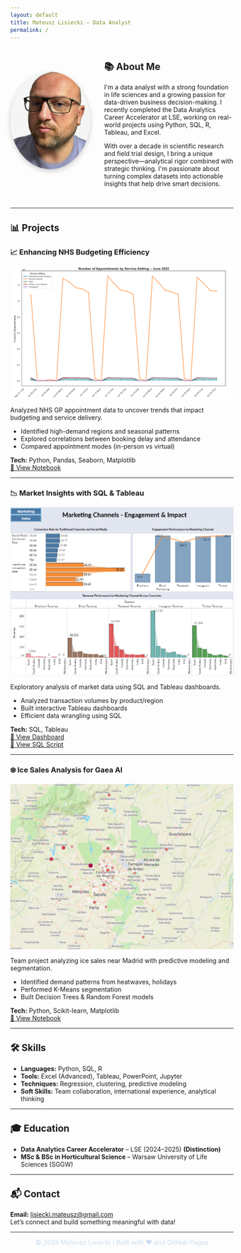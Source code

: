 ```yaml
---
layout: default
title: Mateusz Lisiecki – Data Analyst
permalink: /
---
```


<div style="display: flex; align-items: center; gap: 2rem; flex-wrap: nowrap; margin-bottom: 2rem;">

  <img src="My_picture.png" alt="Mateusz Lisiecki" style="width: 180px; height: 220px; border-radius: 50%; box-shadow: 0 4px 12px rgba(0,0,0,0.2);" />

  <div style="flex: 1; min-width: 260px;">
    <h2>📚 About Me</h2>
    <p>
      I'm a data analyst with a strong foundation in life sciences and a growing passion for data-driven business decision-making.
      I recently completed the Data Analytics Career Accelerator at LSE, working on real-world projects using Python, SQL, R, Tableau, and Excel.
    </p>
    <p>
      With over a decade in scientific research and field trial design, I bring a unique perspective—analytical rigor combined with strategic thinking.
      I'm passionate about turning complex datasets into actionable insights that help drive smart decisions.
    </p>
  </div>

</div>

---

## 📊 Projects

### 📈 Enhancing NHS Budgeting Efficiency

![NHS Project Chart](NHS.png)

Analyzed NHS GP appointment data to uncover trends that impact budgeting and service delivery.

- Identified high-demand regions and seasonal patterns  
- Explored correlations between booking delay and attendance  
- Compared appointment modes (in-person vs virtual)

**Tech:** Python, Pandas, Seaborn, Matplotlib  
[📂 View Notebook](https://github.com/MatLis-Purple/Projects/blob/main/NHS_Appoinments_Analysis.ipynb)

---

### 📉 Market Insights with SQL & Tableau

![Market Insights Chart](2MArket.png)

Exploratory analysis of market data using SQL and Tableau dashboards.

- Analyzed transaction volumes by product/region  
- Built interactive Tableau dashboards  
- Efficient data wrangling using SQL

**Tech:** SQL, Tableau  
[🧠 View Dashboard](https://public.tableau.com/app/profile/mateusz.lisiecki/viz/2Market_17421990875850/Dashboard1)  
[📄 View SQL Script](https://github.com/MatLis-Purple/Projects/blob/main/2Market_Exploratory_Analysis.sql)

---

### ❄️ Ice Sales Analysis for Gaea AI

![Gaea AI Project Chart](GAEA_AI.png)

Team project analyzing ice sales near Madrid with predictive modeling and segmentation.

- Identified demand patterns from heatwaves, holidays  
- Performed K-Means segmentation  
- Built Decision Trees & Random Forest models

**Tech:** Python, Scikit-learn, Matplotlib  
[📂 View Notebook](https://github.com/MatLis-Purple/Projects/blob/main/Gaea_AI_Analysis_CLEAN.ipynb)

---

## 🛠️ Skills

- **Languages:** Python, SQL, R  
- **Tools:** Excel (Advanced), Tableau, PowerPoint, Jupyter  
- **Techniques:** Regression, clustering, predictive modeling  
- **Soft Skills:** Team collaboration, international experience, analytical thinking

---

## 🎓 Education

- **Data Analytics Career Accelerator** – LSE (2024–2025) **(Distinction)**
- **MSc & BSc in Horticultural Science** – Warsaw University of Life Sciences (SGGW)

---

## 📬 Contact

**Email:** [lisiecki.mateusz@gmail.com](mailto:lisiecki.mateusz@gmail.com)  
Let’s connect and build something meaningful with data!

---

<div style="text-align: center; font-size: 0.9rem; color: #cde;">
  © 2025 Mateusz Lisiecki | Built with ❤️ and GitHub Pages
</div>
